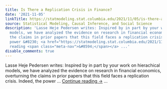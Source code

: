 ```yaml
---
title: Is There a Replication Crisis in Finance?
date: '2021-11-05'
linkTitle: https://statmodeling.stat.columbia.edu/2021/11/05/is-there-a-replication-crisis-in-finance/
source: Statistical Modeling, Causal Inference, and Social Science
description: 'Lasse Heje Pedersen writes: Inspired by in part by your work on hierachical
  models, we have analyzed the evidence on research in financial economics, overturning
  the claims in prior papers that this field faces a replication crisis. Indeed, the
  power &#8230; <a href="https://statmodeling.stat.columbia.edu/2021/11/05/is-there-a-replication-crisis-in-finance/">Continue
  reading <span class="meta-nav">&#8594;</span></a> ...'
disable_comments: true
---
```

Lasse Heje Pedersen writes: Inspired by in part by your work on hierachical models, we have analyzed the evidence on research in financial economics, overturning the claims in prior papers that this field faces a replication crisis. Indeed, the power &#8230; <a href="https://statmodeling.stat.columbia.edu/2021/11/05/is-there-a-replication-crisis-in-finance/">Continue reading <span class="meta-nav">&#8594;</span></a> ...